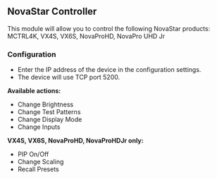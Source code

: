 ## NovaStar Controller
This module will allow you to control the following NovaStar products: MCTRL4K, VX4S, VX6S, NovaProHD, NovaPro UHD Jr

### Configuration
* Enter the IP address of the device in the configuration settings.
* The device will use TCP port 5200.

**Available actions:**
* Change Brightness
* Change Test Patterns
* Change Display Mode
* Change Inputs

**VX4S, VX6S, NovaProHD, NovaProHDJr only:**
* PIP On/Off
* Change Scaling
* Recall Presets
